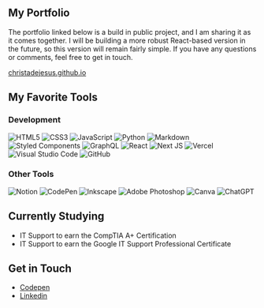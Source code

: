 ## My Portfolio 
The portfolio linked below is a build in public project, and I am sharing it as it comes together. I will be building a more robust React-based version in the future, so this version will remain fairly simple. If you have any questions or comments, feel free to get in touch. 

[christadejesus.github.io](https://christadejesus.github.io)

## My Favorite Tools
### Development
![HTML5](https://img.shields.io/badge/html5-333?style=for-the-badge&logo=html5&logoColor=f06c3b)
![CSS3](https://img.shields.io/badge/css3-333?style=for-the-badge&logo=css3&logoColor=3c98d7)
![JavaScript](https://img.shields.io/badge/javascript-333?style=for-the-badge&logo=javascript&logoColor=fbc857)
![Python](https://img.shields.io/badge/python-333?style=for-the-badge&logo=python&logoColor=3c98d7)
![Markdown](https://img.shields.io/badge/markdown-333?style=for-the-badge&logo=markdown&logoColor=skyblue)
![Styled Components](https://img.shields.io/badge/styled--components-333?style=for-the-badge&logo=styled-components&logoColor=pink)
![GraphQL](https://img.shields.io/badge/-GraphQL-333?style=for-the-badge&logo=graphql&logoColor=E10098)
![React](https://img.shields.io/badge/react-333?style=for-the-badge&logo=react&logoColor=00cccc)
![Next JS](https://img.shields.io/badge/Next-333?style=for-the-badge&logo=next.js&logoColor=white)
![Vercel](https://img.shields.io/badge/vercel-333?style=for-the-badge&logo=vercel&logoColor=white)
![Visual Studio Code](https://img.shields.io/badge/Visual%20Studio%20Code-333?style=for-the-badge&logo=visual-studio-code&logoColor=9c70b0)
![GitHub](https://img.shields.io/badge/github-333?style=for-the-badge&logo=github&logoColor=white)

### Other Tools
![Notion](https://img.shields.io/badge/Notion-333?style=for-the-badge&logo=notion&logoColor=white)
![CodePen](https://img.shields.io/badge/Codepen-333?style=for-the-badge&logo=codepen&logoColor=white)
![Inkscape](https://img.shields.io/badge/Inkscape-333?style=for-the-badge&logo=inkscape&logoColor=white)
![Adobe Photoshop](https://img.shields.io/badge/adobe%20photoshop-333?style=for-the-badge&logo=adobe%20photoshop&logoColor=skyblue)
![Canva](https://img.shields.io/badge/Canva-333?style=for-the-badge&logo=Canva&logoColor=00cccc)
![ChatGPT](https://img.shields.io/badge/chatGPT-333?style=for-the-badge&logo=openai&logoColor=a4f2c2)

## Currently Studying
- IT Support to earn the CompTIA A+ Certification
- IT Support to earn the Google IT Support Professional Certificate

## Get in Touch
- [Codepen](https://codepen.io/christadejesus)
- [Linkedin](www.linkedin.com/in/christatech)

